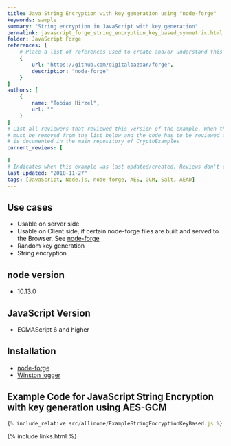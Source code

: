 ```yaml
---
title: Java String Encryption with key generation using "node-forge"
keywords: sample
summary: "String encryption in JavaScript with key generation"
permalink: javascript_forge_string_encryption_key_based_symmetric.html
folder: JavaScript Forge
references: [
    # Place a list of references used to create and/or understand this example.
    {
        url: "https://github.com/digitalbazaar/forge",
        description: "node-forge"
    }
]
authors: [
    {
        name: "Tobias Hirzel",
        url: ""
    }
]
# List all reviewers that reviewed this version of the example. When the example is updated all old reviews
# must be removed from the list below and the code has to be reviewed again. The complete review process
# is documented in the main repository of CryptoExamples
current_reviews: [

]
# Indicates when this example was last updated/created. Reviews don't change this.
last_updated: "2018-11-27"
tags: [JavaScript, Node.js, node-forge, AES, GCM, Salt, AEAD] 
---
```


## Use cases

- Usable on server side
- Usable on Client side, if certain node-forge files are built and served to the Browser. See [node-forge](https://github.com/digitalbazaar/forge)
- Random key generation
- String encryption

## node version

- 10.13.0

## JavaScript Version

- ECMAScript 6 and higher

## Installation

- [node-forge](https://github.com/digitalbazaar/forge)
- [Winston logger](https://github.com/winstonjs/winston)

## Example Code for JavaScript String Encryption with key generation using AES-GCM

```js
{% include_relative src/allinone/ExampleStringEncryptionKeyBased.js %}
```

{% include links.html %}

